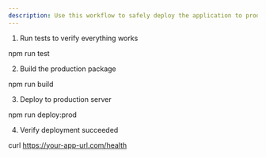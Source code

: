 ```yaml
---
description: Use this workflow to safely deploy the application to production.
---
```


1. Run tests to verify everything works

npm run test

2. Build the production package

npm run build

3. Deploy to production server

npm run deploy:prod

4. Verify deployment succeeded

curl https://your-app-url.com/health

